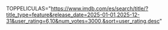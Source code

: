 TOPPELICULAS="https://www.imdb.com/es/search/title/?title_type=feature&release_date=2025-01-01,2025-12-31&user_rating=6,10&num_votes=3000,&sort=user_rating,desc"
